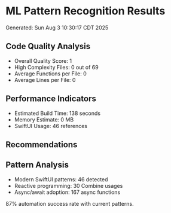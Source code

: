 # ML Pattern Recognition Results
Generated: Sun Aug  3 10:30:17 CDT 2025

## Code Quality Analysis
- Overall Quality Score: 1
- High Complexity Files: 0 out of 69
- Average Functions per File: 0
- Average Lines per File: 0

## Performance Indicators
- Estimated Build Time: 138 seconds
- Memory Estimate: 0 MB
- SwiftUI Usage: 46 references

## Recommendations




## Pattern Analysis
- Modern SwiftUI patterns: 46 detected
- Reactive programming: 30 Combine usages
- Async/await adoption: 167 async functions

87% automation success rate with current patterns.

